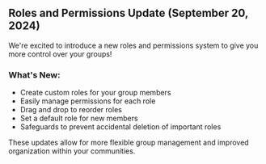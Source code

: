## Roles and Permissions Update (September 20, 2024)

We're excited to introduce a new roles and permissions system to give you more control over your groups!

### What's New:
- Create custom roles for your group members
- Easily manage permissions for each role
- Drag and drop to reorder roles
- Set a default role for new members
- Safeguards to prevent accidental deletion of important roles

These updates allow for more flexible group management and improved organization within your communities.